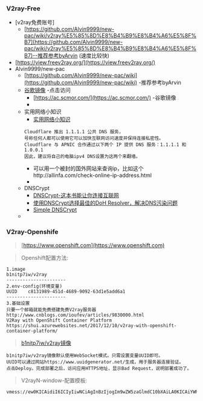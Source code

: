 ### V2ray-Free
- [v2ray免费账号]
    - [https://github.com/Alvin9999/new-pac/wiki/v2ray%E5%85%8D%E8%B4%B9%E8%B4%A6%E5%8F%B7](https://github.com/Alvin9999/new-pac/wiki/v2ray%E5%85%8D%E8%B4%B9%E8%B4%A6%E5%8F%B7)--推荐参考byArvin (速度比较快)
- [https://view.freev2ray.org/](https://view.freev2ray.org/)
- Alvin9999/new-pac
    - [https://github.com/Alvin9999/new-pac/wiki](https://github.com/Alvin9999/new-pac/wiki) -推荐参考byArvin
    - [谷歌镜像](https://github.com/Alvin9999/new-pac/wiki/%E8%B0%B7%E6%AD%8C%E9%95%9C%E5%83%8F) -点击访问
        - [https://ac.scmor.com/](https://ac.scmor.com/) -谷歌镜像
        - []()
    - 实用网络小知识
        - [实用网络小知识](https://github.com/Alvin9999/new-pac/wiki/%E5%AE%9E%E7%94%A8%E7%BD%91%E7%BB%9C%E5%B0%8F%E7%9F%A5%E8%AF%86)
        ```
        Cloudflare 推出 1.1.1.1 公共 DNS 服务，
        号称任何人都可以使用它可以加快互联网访问速度并保持连接私密性。
        Cloudflare 与 APNIC 合作通过以下两个 IP 提供 DNS 服务：1.1.1.1 和 1.0.0.1
        因此，建议将自己的电脑ipv4 DNS设置为这两个来翻墙。
        ```
        - 可以用一个被封的国外网站来查询ip，比如这个http://allinfa.com/check-online-ip-address.html
        - []()
    - DNSCrypt
        - [DNSCrypt-这本书能让你连接互联网 ](https://hoodiearon.github.io/fq-book/#/dns&hosts/dnscrypt)
        - [使用DNSCrypt选择最佳的DoH Resolver，解决DNS污染问题](https://www.uedbox.com/post/56205/)
        - [Simple DNSCrypt](https://simplednscrypt.org/)
    - []()

### V2ray-Openshife
> [https://www.openshift.com](https://www.openshift.com)

> Openshift配置方法:
```
1.image
b1nitp7iw/v2ray
----------------------
2.env-config(环境变量)
UUID    c8131989-451d-4689-9092-63d1e5add6a1
----------------------
3.基础设置
只要一个邮箱就能免费搭建免费V2ray服务器
http://www.cnblogs.com/ioufev/articles/9830000.html
V2Ray with OpenShift Container Platform
https://shui.azurewebsites.net/2017/12/10/v2ray-with-openshift-container-platform/
```

> [b1nitp7iw/v2ray镜像](https://shui.azurewebsites.net/2017/12/10/v2ray-with-openshift-container-platform/)
```
b1nitp7iw/v2ray镜像默认使用WebSocket模式。只需设置变量UUID即可。
UUID可以通过网站https://www.uuidgenerator.net/生成，用于服务器连接验证。
点击Deploy。完成部署之后，访问应用HTTPS地址，显示Bad Request，说明部署成功了。
```

> V2rayN-window-配置模板:
```
vmess://ew0KICAidiI6ICIyIiwNCiAgInBzIjogIm9wZW5zaGlmdC10bXAiLA0KICAiYWRkIjogInYycmF5LXYycmF5LWRldi43ZTE0LnN0YXJ0ZXItdXMtd2VzdC0yLm9wZW5zaGlmdGFwcHMuY29tIiwNCiAgInBvcnQiOiAiNDQzIiwNCiAgImlkIjogImM4MTMxOTg5LTQ1MWQtNDY4OS05MDkyLTYzZDFlNWFkZDZhMSIsDQogICJhaWQiOiAiNjQiLA0KICAibmV0IjogIndzIiwNCiAgInR5cGUiOiAibm9uZSIsDQogICJob3N0IjogIiIsDQogICJwYXRoIjogIiIsDQogICJ0bHMiOiAidGxzIg0KfQ==

```